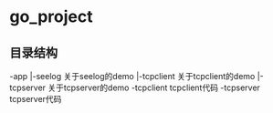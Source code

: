 # go_project
## 目录结构
-app
 |-seelog 关于seelog的demo
 |-tcpclient 关于tcpclient的demo
 |-tcpserver 关于tcpserver的demo
-tcpclient tcpclient代码
-tcpserver tcpserver代码